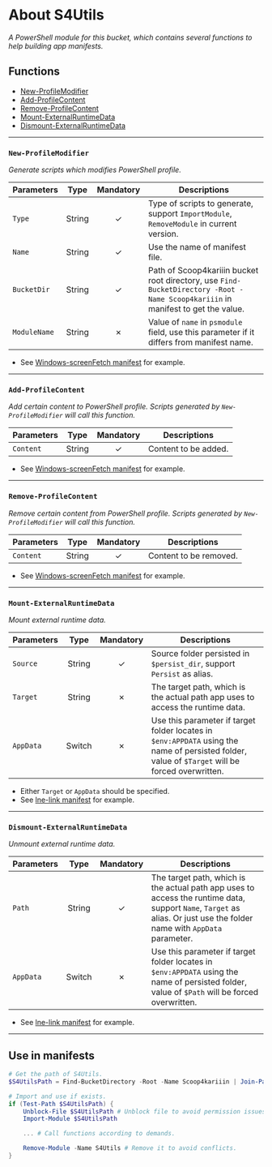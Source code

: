 # About S4Utils

_A PowerShell module for this bucket, which contains several functions to help building app manifests._

## Functions

- [New-ProfileModifier](#new-profilemodifier)
- [Add-ProfileContent](#add-profilecontent)
- [Remove-ProfileContent](#remove-profilecontent)
- [Mount-ExternalRuntimeData](#mount-externalruntimedata)
- [Dismount-ExternalRuntimeData](#dismount-externalruntimedata)

----

### `New-ProfileModifier`

_Generate scripts which modifies PowerShell profile._

|Parameters|Type|Mandatory|Descriptions|
|----|:----:|:----:|----|
|`Type`|String|&check;|Type of scripts to generate, support `ImportModule`, `RemoveModule` in current version.|
|`Name`|String|&check;|Use the name of manifest file.|
|`BucketDir`|String|&check;|Path of Scoop4kariiin bucket root directory, use `Find-BucketDirectory -Root -Name Scoop4kariiin` in manifest to get the value.|
|`ModuleName`|String|&cross;|Value of `name` in `psmodule` field, use this parameter if it differs from manifest name.|

- See [Windows-screenFetch manifest](../bucket/Windows-screenFetch.json) for example.

----

### `Add-ProfileContent`

_Add certain content to PowerShell profile. Scripts generated by `New-ProfileModifier` will call this function._

|Parameters|Type|Mandatory|Descriptions|
|----|:----:|:----:|----|
|`Content`|String|&check;|Content to be added.|

- See [Windows-screenFetch manifest](../bucket/Windows-screenFetch.json) for example.

----

### `Remove-ProfileContent`

_Remove certain content from PowerShell profile. Scripts generated by `New-ProfileModifier` will call this function._

|Parameters|Type|Mandatory|Descriptions|
|----|:----:|:----:|----|
|`Content`|String|&check;|Content to be removed.|

- See [Windows-screenFetch manifest](../bucket/Windows-screenFetch.json) for example.

----

### `Mount-ExternalRuntimeData`

_Mount external runtime data._

|Parameters|Type|Mandatory|Descriptions|
|----|:----:|:----:|----|
|`Source`|String|&check;|Source folder persisted in `$persist_dir`, support `Persist` as alias.|
|`Target`|String|&cross;|The target path, which is the actual path app uses to access the runtime data.|
|`AppData`|Switch|&cross;|Use this parameter if target folder locates in `$env:APPDATA` using the name of persisted folder, value of `$Target` will be forced overwritten.|

- Either `Target` or `AppData` should be specified.
- See [lne-link manifest](../bucket/lne-link.json) for example.

----

### `Dismount-ExternalRuntimeData`

_Unmount external runtime data._

|Parameters|Type|Mandatory|Descriptions|
|----|:----:|:----:|----|
|`Path`|String|&check;|The target path, which is the actual path app uses to access the runtime data, support `Name`, `Target` as alias. Or just use the folder name with `AppData` parameter.|
|`AppData`|Switch|&cross;|Use this parameter if target folder locates in `$env:APPDATA` using the name of persisted folder, value of `$Path` will be forced overwritten.|

- See [lne-link manifest](../bucket/lne-link.json) for example.

----

## Use in manifests

```PowerShell
# Get the path of S4Utils.
$S4UtilsPath = Find-BucketDirectory -Root -Name Scoop4kariiin | Join-Path -ChildPath "scripts\S4Utils.psm1"

# Import and use if exists.
if (Test-Path $S4UtilsPath) {
    Unblock-File $S4UtilsPath # Unblock file to avoid permission issues.
    Import-Module $S4UtilsPath

    ... # Call functions according to demands.

    Remove-Module -Name S4Utils # Remove it to avoid conflicts.
}
```
